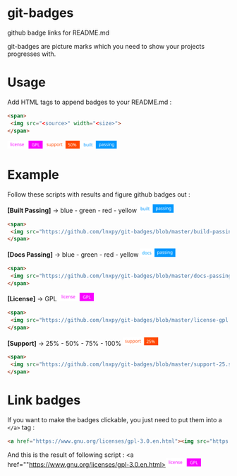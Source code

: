 # git-badges
github badge links for README.md

git-badges are picture marks which you need to show your projects progresses with.

# Usage

Add HTML tags to append badges to your README.md :

 ```html
<span>
  <img src="<source>" width="<size>">
</span>
```

<span>
  <img src="https://github.com/lnxpy/git-badges/blob/master/license-gpl.svg" width="80px">
  <img src="https://github.com/lnxpy/git-badges/blob/master/support-50.svg" width="80px">
  <img src="https://github.com/lnxpy/git-badges/blob/master/build-passing-blue.svg" width="80px">
</span>

# Example

Follow these scripts with results and figure github badges out :

**[Built Passing]** -> blue - green - red - yellow <img src="https://github.com/lnxpy/git-badges/blob/master/build-passing-blue.svg" width="80px">
 ```html
<span>
  <img src="https://github.com/lnxpy/git-badges/blob/master/build-passing-blue.svg" width="80px">
</span>
```

**[Docs Passing]** -> blue - green - red - yellow <img src="https://github.com/lnxpy/git-badges/blob/master/docs-passing-blue.svg" width="80px">
 ```html
<span>
  <img src="https://github.com/lnxpy/git-badges/blob/master/docs-passing-blue.svg" width="80px">
</span>
```

**[License]** -> GPL <img src="https://github.com/lnxpy/git-badges/blob/master/license-gpl.svg" width="80px">
 ```html
<span>
  <img src="https://github.com/lnxpy/git-badges/blob/master/license-gpl.svg" width="80px">
</span>
```

**[Support]** -> 25% - 50% - 75% - 100% <img src="https://github.com/lnxpy/git-badges/blob/master/support-25.svg" width="80px">
 ```html
<span>
  <img src="https://github.com/lnxpy/git-badges/blob/master/support-25.svg" width="80px">
</span>
```

# Link badges
 
If you want to make the badges clickable, you just need to put them into a `</a>` tag :
 ```html
<a href="https://www.gnu.org/licenses/gpl-3.0.en.html"><img src="https://github.com/lnxpy/git-badges/blob/master/license-gpl.svg" width="80px"></a>
```
And this is the result of following script :
<a href=""https://www.gnu.org/licenses/gpl-3.0.en.html><img src="https://github.com/lnxpy/git-badges/blob/master/license-gpl.svg" width="80px"></a>
